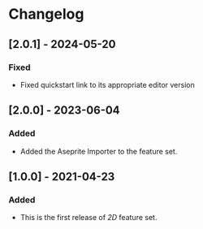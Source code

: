 # Changelog

## [2.0.1] - 2024-05-20
### Fixed
- Fixed quickstart link to its appropriate editor version

## [2.0.0] - 2023-06-04
### Added
- Added the Aseprite Importer to the feature set.

## [1.0.0] - 2021-04-23
### Added
- This is the first release of *2D* feature set.
